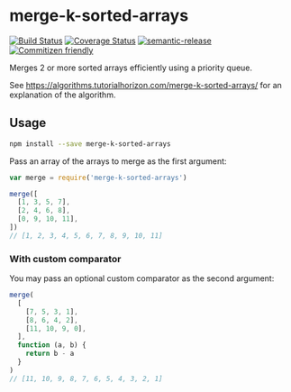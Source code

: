 # merge-k-sorted-arrays

[![Build Status](https://travis-ci.org/jedwards1211/merge-k-sorted-arrays.svg?branch=master)](https://travis-ci.org/jedwards1211/merge-k-sorted-arrays)
[![Coverage Status](https://codecov.io/gh/jedwards1211/merge-k-sorted-arrays/branch/master/graph/badge.svg)](https://codecov.io/gh/jedwards1211/merge-k-sorted-arrays)
[![semantic-release](https://img.shields.io/badge/%20%20%F0%9F%93%A6%F0%9F%9A%80-semantic--release-e10079.svg)](https://github.com/semantic-release/semantic-release)
[![Commitizen friendly](https://img.shields.io/badge/commitizen-friendly-brightgreen.svg)](http://commitizen.github.io/cz-cli/)

Merges 2 or more sorted arrays efficiently using a priority queue.

See https://algorithms.tutorialhorizon.com/merge-k-sorted-arrays/ for an
explanation of the algorithm.

## Usage

```sh
npm install --save merge-k-sorted-arrays
```

Pass an array of the arrays to merge as the first argument:

```js
var merge = require('merge-k-sorted-arrays')

merge([
  [1, 3, 5, 7],
  [2, 4, 6, 8],
  [0, 9, 10, 11],
])
// [1, 2, 3, 4, 5, 6, 7, 8, 9, 10, 11]
```

### With custom comparator

You may pass an optional custom comparator as the second argument:

```js
merge(
  [
    [7, 5, 3, 1],
    [8, 6, 4, 2],
    [11, 10, 9, 0],
  ],
  function (a, b) {
    return b - a
  }
)
// [11, 10, 9, 8, 7, 6, 5, 4, 3, 2, 1]
```
